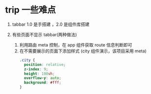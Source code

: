 # trip 一些难点

1. tabbar 1.0 是手搭建 ，2.0 是组件库搭建

2. 有些页面不显示 tabbar(两种做法)
   1. 利用路由 meta 控制，在 app 组件获取 route 信息判断即可
   2. 在不需要展示的页面下添加样式 (city 组件演示，该项目采用 meta)
      ```css
      .city {
        position: relative;
        z-index: 9;
        height: 100vh;
        overflow-y: auto;
        background: #fff;
      }
      ```


